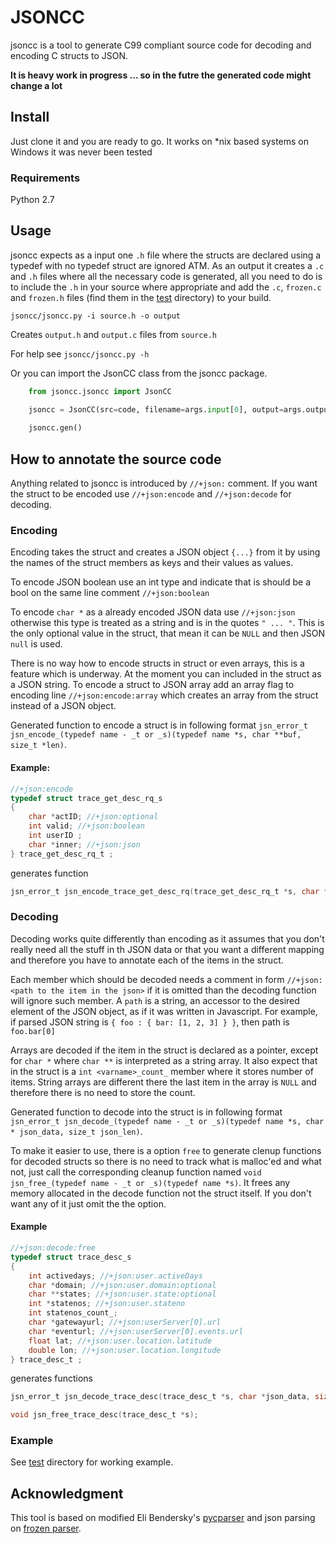# JSONCC

jsoncc is a tool to generate C99 compliant source code for decoding
and encoding C structs to JSON.

**It is heavy work in progress ... 
so in the futre the generated code might change a lot**

## Install

Just clone it and you are ready to go. It works on *nix based
systems on Windows it was never been tested

### Requirements

Python 2.7

## Usage

jsoncc expects as a input one `.h` file where the structs are declared
using a typedef with no typedef struct are ignored ATM. As an output
it creates a `.c` and `.h` files where all the necessary code is
generated, all you need to do is to include the `.h` in your source
where appropriate and add the `.c`, `frozen.c` and `frozen.h`
files (find them in the [test](test/) directory) to your build.

`jsoncc/jsoncc.py -i source.h -o output`

Creates `output.h` and `output.c` files from `source.h`

For help see `jsoncc/jsoncc.py -h`

Or you can import the JsonCC class from the jsoncc package.

```python
    from jsoncc.jsoncc import JsonCC

    jsoncc = JsonCC(src=code, filename=args.input[0], output=args.output[0], debug=True/False, parse_debug=True/false)
            
    jsoncc.gen()
```

## How to annotate the source code

Anything related to jsoncc is introduced by `//+json:` comment.
If you want the struct to be encoded use `//+json:encode` and
`//+json:decode` for decoding.

### Encoding

Encoding takes the struct and creates a JSON object `{...}` from it by
using the names of the struct members as keys and their values as
values.

To encode JSON boolean use an int type and indicate that is should be
a bool on the same line comment `//+json:boolean`

To encode `char *` as a already encoded JSON data use `//+json:json`
otherwise this type is treated as a string and is in the quotes `"
... "`. This is the only optional value in the struct, that mean it
can be `NULL` and then JSON `null` is used.

There is no way how to encode structs in struct or even arrays, this
is a feature which is underway. At the moment you can included in the
struct as a JSON string. To encode a struct to JSON array add an array
flag to encoding line `//+json:encode:array` which creates an array
from the struct instead of a JSON object.

Generated function to encode a struct is in following format
`jsn_error_t jsn_encode_(typedef name - _t or _s)(typedef name
*s, char **buf, size_t *len)`.

#### Example: 
```c
//+json:encode
typedef struct trace_get_desc_rq_s
{
    char *actID; //+json:optional
    int valid; //+json:boolean
    int userID ;
    char *inner; //+json:json
} trace_get_desc_rq_t ;
```
generates function

```c
jsn_error_t jsn_encode_trace_get_desc_rq(trace_get_desc_rq_t *s, char **buf, size_t *len);
```

### Decoding

Decoding works quite differently than encoding as it assumes that you
don't really need all the stuff in th JSON data or that you want a
different mapping and therefore you have to annotate each of the items
in the struct.

Each member which should be decoded needs a comment in form
`//+json:<path to the item in the json>` if it is omitted than the
decoding function will ignore such member.  A `path` is a string, an
accessor to the desired element of the JSON object, as if it was
written in Javascript. For example, if parsed JSON string is `{ foo :
{ bar: [1, 2, 3] } }`, then path is `foo.bar[0]`

Arrays are decoded if the item in the struct is declared as a pointer,
except for `char *` where `char **` is interpreted as a string
array. It also expect that in the struct is a `int <varname>_count_`
member where it stores number of items. String arrays are different
there the last item in the array is `NULL` and therefore there is no
need to store the count.

Generated function to decode into the  struct is in following format
`jsn_error_t jsn_decode_(typedef name - _t or _s)(typedef name
*s, char * json_data, size_t json_len)`.

To make it easier to use, there is a option `free` to generate clenup
functions for decoded structs so there is no need to track what is
malloc'ed and what not, just call the corresponding cleanup function
named `void jsn_free_(typedef name - _t or _s)(typedef name *s)`.
It frees any memory allocated in the decode function not the struct
itself. If you don't want any of it just omit the the option.

#### Example

```c
//+json:decode:free
typedef struct trace_desc_s
{
    int activedays; //+json:user.activeDays
    char *domain; //+json:user.domain:optional
    char **states; //+json:user.state:optional
    int *statenos; //+json:user.stateno
    int statenos_count_;
    char *gatewayurl; //+json:userServer[0].url
    char *eventurl; //+json:userServer[0].events.url
    float lat; //+json:user.location.latitude
    double lon; //+json:user.location.longitude
} trace_desc_t ;
```
generates functions

```c
jsn_error_t jsn_decode_trace_desc(trace_desc_t *s, char *json_data, size_t json_len);

void jsn_free_trace_desc(trace_desc_t *s);
```

### Example

See [test](test/) directory for working example.

## Acknowledgment

This tool is based on modified Eli Bendersky's [pycparser](https://github.com/eliben/pycparser) and json parsing on [frozen parser](https://github.com/cesanta/frozen).
